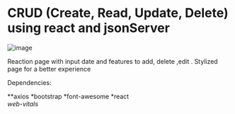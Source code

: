 # CRUD (Create, Read, Update, Delete) using react  and jsonServer
![image](https://user-images.githubusercontent.com/79268565/173144166-ccaafb02-4ce8-4bfd-9f39-a4854ccdae88.png)

Reaction page with input date and features to add, delete ,edit . Stylized page for a better experience



Dependencies:
<!--ts-->
**axios
*bootstrap
*font-awesome
*react   
*web-vitals*
<!--ts-->
